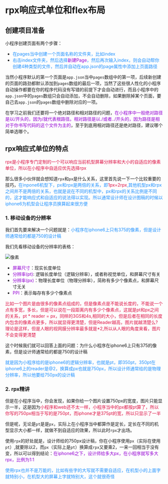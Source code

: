 # rpx响应式单位和flex布局

## 创建项目准备
小程序创建页面有两个步骤：
+ <font color=#1E90FF>在pages当中创建一个页面名称的文件夹，比如index</font>
+ <font color=#1E90FF>右击index文件夹，然后选择<font color=#9400D3>新建Page</font>，然后再次输入index，则会自动帮你创建4种类型的文件，然后并自动在app.json的page属性中添加上页面路径</font>

当然小程序默认的第一个页面是`app.json`当中`pages`数组中的第一项，后续新创建的页面的路劲都默认添加到`pages`数组的最后一项，当然了这些很人性化的小程序自动操作都要在你的程序代码没有写错的前提下才会自动进行，而且小程序中的`app.json`中的`pages`数组只会自动添加，不会自动删除，如果删除掉某个页面，要自己去`app.json`的`pages`数组中删除对应的一项。


在学习之前我们还要将一个绝对路径和相对路径的问题，<font color=#9400D3>在小程序中一般绝对路径是以/开头的，因为/就代表根路径。相对路径是以./或者../开头的，因为路径是相对于你书写代码的这个文件为主的</font>，至于到底用相对路径还是绝对路径，建议哪个简单选哪个。

## rpx响应式单位的特点
<font color=#DD1144>rpx是小程序专门定制的一个可以响应当前机型屏幕分辨率和大小的自适应的像素单位，所以在小程序中自适应优先选择rpx</font>

那么很多小伙伴就会想知道`rpx`和`px`是什么关系，这里首先说一下一个比较重要的技巧，<font color=#1E90FF>在inpone6机型下，px和rpx是两倍的关系，即<font color=#DD1144>1px=2rpx</font>,其他机型px和rpx之间并不是两倍的关系，也就是说在不同的机型中，px和rpx的关系比例是不同的，这才能响应式和自适应的说法得以实现。所以通常设计师在设计图稿的时候以iphone6为机型会让程序员换算起来很方便</font>

### 1. 移动设备的分辨率
我们首先要来解决一个问题就是：<font color=#1E90FF>小程序在iphone6上只有375的像素，但是设计师通常给的都是750的设计稿</font>

我们先看移动设备的分辨率的表格：

<img :src="$withBase('/react_ssr_github_xiangsu.png')" alt="像素">

+ <font color=#9400D3>屏幕尺寸</font>：现实长度单位
+ <font color=#9400D3>分辨率(pt)</font>: 逻辑长度单位（逻辑分辨率），或者称视觉单位，和屏幕尺寸有关
+ <font color=#9400D3>分辨率(px)</font>：物理长度单位（物理分辨率），简称有多少个像素点，和屏幕尺寸无关
+ <font color=#9400D3>PPI</font>：表示每存有多少个像素点

<font color=#DD1144>比如一个图片是由很多的像素点组成的，但是像素点是不能说长度的，不能说一个点有多宽，多长，但是可以说在一段距离内有多少个像素点，这就是pt和px之间的关系，pt * reader = px，同样的3GS和4s,相同的大小，但是后者在相同的长度内包含的像素点更多，所以就显得更清楚，但是Reader越高，图片就越清楚么? 理论是这样，但是人眼的视网膜分辨率最多就是*2,所以从人眼的角度来看，图片不会变得更清楚</font>


这个时候我们就可以回答上面的问题：为什么小程序在iphone6上只有375的像素，但是设计师通常给的都是750的设计稿

<font color=#1E90FF>就是因为小程序给的是iphone6的逻辑分辨率，也就是pt，即350pt，350pt在iphone6上的reader是@2，换算成px也就是750px，所以设计师通常给的是物理分辨率，所以他要给750px的设计稿</font>

### 2. rpx精讲
但是在小程序当中，你会发现，如果你给一个图片设置750px的宽度，图片只能显示一半，这是因为<font color=#DD1144>小程序和web还不太一样，小程序当中的px都按pt算了，所以你写的750px相当于写的是750pt，而iphone才是375pt的宽，所以只显示了一半</font>

但是呢，无论是`pt`是是`px`，实际上在小程序当中都算作是定长，定长在不同的机型显示大小都一样，就做不到自适应的效果，所以此时`rpx`才出场。

使用`rpx`的好处就是，设计师给的750px设计稿，你在小程序使用`px`（实际在使用`pt`）,就要除以2，而`px`（实际上是`pt`）换算成`rpx`又要乘2，一来一回相当于没有变，所以可以得到结论：<font color=#9400D3>在iphone6之下，设计师给多大px，在小程序就写多大rpx，比例为1:1</font>

<font color=#1E90FF>使用rpx也并不是万能的，比如有些字的大写就不需要自适应，在机型小的上面字就特别小，在机型大的屏幕上字就特别大，这个就很奇怪</font>
